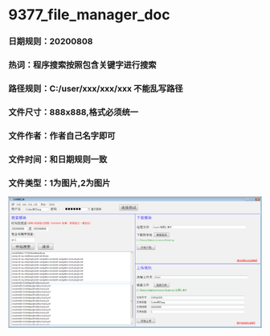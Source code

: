 # 9377_file_manager_doc
### 日期规则：20200808
### 热词：程序搜索按照包含关键字进行搜索
### 路径规则：C:/user/xxx/xxx/xxx 不能乱写路径
### 文件尺寸：888x888,格式必须统一
### 文件作者：作者自己名字即可
### 文件时间：和日期规则一致
### 文件类型：1为图片,2为图片
![avatar](st.png)
